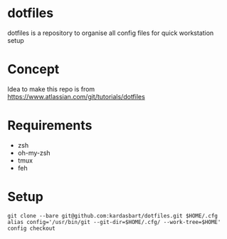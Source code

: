 # dotfiles
dotfiles is a repository to organise all config files for quick workstation setup

# Concept
Idea to make this repo is from https://www.atlassian.com/git/tutorials/dotfiles

# Requirements
* zsh
* oh-my-zsh
* tmux
* feh

# Setup
```
git clone --bare git@github.com:kardasbart/dotfiles.git $HOME/.cfg
alias config='/usr/bin/git --git-dir=$HOME/.cfg/ --work-tree=$HOME'
config checkout
```
